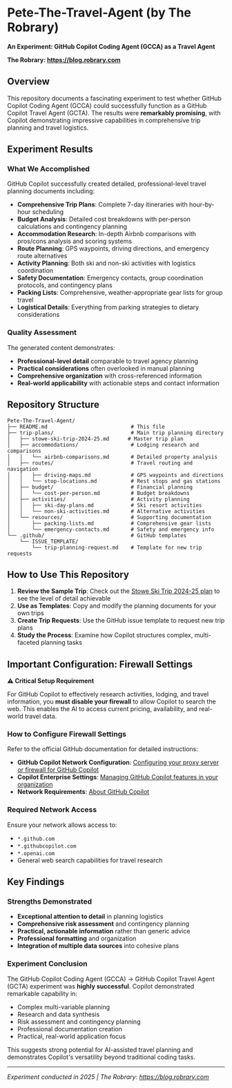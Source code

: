 # Pete-The-Travel-Agent (by The Robrary)
**An Experiment: GitHub Copilot Coding Agent (GCCA) as a Travel Agent**

**The Robrary: https://blog.robrary.com**

## Overview

This repository documents a fascinating experiment to test whether GitHub Copilot Coding Agent (GCCA) could successfully function as a GitHub Copilot Travel Agent (GCTA). The results were **remarkably promising**, with Copilot demonstrating impressive capabilities in comprehensive trip planning and travel logistics.

## Experiment Results

### What We Accomplished

GitHub Copilot successfully created detailed, professional-level travel planning documents including:

- **Comprehensive Trip Plans**: Complete 7-day itineraries with hour-by-hour scheduling
- **Budget Analysis**: Detailed cost breakdowns with per-person calculations and contingency planning
- **Accommodation Research**: In-depth Airbnb comparisons with pros/cons analysis and scoring systems
- **Route Planning**: GPS waypoints, driving directions, and emergency route alternatives
- **Activity Planning**: Both ski and non-ski activities with logistics coordination
- **Safety Documentation**: Emergency contacts, group coordination protocols, and contingency plans
- **Packing Lists**: Comprehensive, weather-appropriate gear lists for group travel
- **Logistical Details**: Everything from parking strategies to dietary considerations

### Quality Assessment

The generated content demonstrates:
- **Professional-level detail** comparable to travel agency planning
- **Practical considerations** often overlooked in manual planning
- **Comprehensive organization** with cross-referenced information
- **Real-world applicability** with actionable steps and contact information

## Repository Structure

```
Pete-The-Travel-Agent/
├── README.md                           # This file
├── trip-plans/                         # Main trip planning directory
│   ├── stowe-ski-trip-2024-25.md      # Master trip plan
│   ├── accommodations/                 # Lodging research and comparisons
│   │   └── airbnb-comparisons.md       # Detailed property analysis
│   ├── routes/                         # Travel routing and navigation
│   │   ├── driving-maps.md             # GPS waypoints and directions
│   │   └── stop-locations.md           # Rest stops and gas stations
│   ├── budget/                         # Financial planning
│   │   └── cost-per-person.md          # Budget breakdowns
│   ├── activities/                     # Activity planning
│   │   ├── ski-day-plans.md            # Ski resort activities
│   │   └── non-ski-activities.md       # Alternative activities
│   └── resources/                      # Supporting documentation
│       ├── packing-lists.md            # Comprehensive gear lists
│       └── emergency-contacts.md       # Safety and emergency info
└── .github/                            # GitHub templates
    └── ISSUE_TEMPLATE/
        └── trip-planning-request.md    # Template for new trip requests
```

## How to Use This Repository

1. **Review the Sample Trip**: Check out the [Stowe Ski Trip 2024-25 plan](trip-plans/stowe-ski-trip-2024-25.md) to see the level of detail achievable
2. **Use as Templates**: Copy and modify the planning documents for your own trips
3. **Create Trip Requests**: Use the GitHub issue template to request new trip plans
4. **Study the Process**: Examine how Copilot structures complex, multi-faceted planning tasks

## Important Configuration: Firewall Settings

**⚠️ Critical Setup Requirement**

For GitHub Copilot to effectively research activities, lodging, and travel information, you **must disable your firewall** to allow Copilot to search the web. This enables the AI to access current pricing, availability, and real-world travel data.

### How to Configure Firewall Settings

Refer to the official GitHub documentation for detailed instructions:

- **GitHub Copilot Network Configuration**: [Configuring your proxy server or firewall for GitHub Copilot](https://docs.github.com/en/copilot/configuring-github-copilot/configuring-your-proxy-server-or-firewall-for-github-copilot)
- **Copilot Enterprise Settings**: [Managing GitHub Copilot features in your organization](https://docs.github.com/en/copilot/managing-copilot/managing-github-copilot-in-your-organization/managing-github-copilot-features-in-your-organization)
- **Network Requirements**: [About GitHub Copilot](https://docs.github.com/en/copilot/about-github-copilot)

### Required Network Access

Ensure your network allows access to:
- `*.github.com`
- `*.githubcopilot.com` 
- `*.openai.com`
- General web search capabilities for travel research

## Key Findings

### Strengths Demonstrated
- **Exceptional attention to detail** in planning logistics
- **Comprehensive risk assessment** and contingency planning
- **Practical, actionable information** rather than generic advice
- **Professional formatting** and organization
- **Integration of multiple data sources** into cohesive plans

### Experiment Conclusion

The GitHub Copilot Coding Agent (GCCA) → GitHub Copilot Travel Agent (GCTA) experiment was **highly successful**. Copilot demonstrated remarkable capability in:
- Complex multi-variable planning
- Research and data synthesis
- Risk assessment and contingency planning  
- Professional documentation creation
- Practical, real-world application focus

This suggests strong potential for AI-assisted travel planning and demonstrates Copilot's versatility beyond traditional coding tasks.

---

*Experiment conducted in 2025 | The Robrary:  https://blog.robrary.com*
